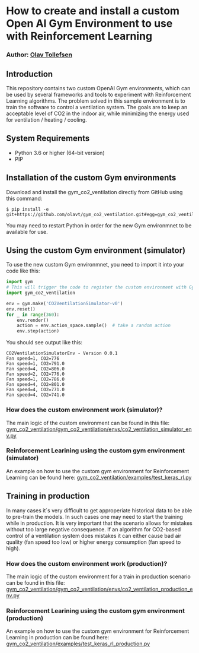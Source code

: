 # How to create and install a custom Open AI Gym Environment to use with Reinforcement Learning

### Author: [Olav Tollefsen](https://www.linkedin.com/in/olavtollefsen/)

## Introduction

This repository contains two custom OpenAI Gym environments, which can be used by several frameworks and tools to experiment with Reinforcement Learning algorithms. The problem solved in this sample environment is to train the software to control a ventilation system. The goals are to keep an acceptable level of CO2 in the indoor air, while minimizing the energy used for ventilation / heating / cooling.

## System Requirements

- Python 3.6 or higher (64-bit version)
- PIP

## Installation of the custom Gym environments


Download and install the gym_co2_ventilation directly from GitHub using this command:

```
$ pip install -e git+https://github.com/olavt/gym_co2_ventilation.git#egg=gym_co2_ventilation
```

You may need to restart Python in order for the new Gym environmnet to be available for use.

## Using the custom Gym environment (simulator)

To use the new custom Gym environmnet, you need to import it into your code like this:

```python
import gym
# This will trigger the code to register the custom environment with Gym
import gym_co2_ventilation 

env = gym.make('CO2VentilationSimulator-v0')
env.reset()
for _ in range(360):
    env.render()
    action = env.action_space.sample()  # take a random action
    env.step(action) 
```

You should see output like this:
```
CO2VentilationSimulatorEnv - Version 0.0.1
Fan speed=1, CO2=776
Fan speed=1, CO2=791.0
Fan speed=4, CO2=806.0
Fan speed=2, CO2=776.0
Fan speed=1, CO2=786.0
Fan speed=4, CO2=801.0
Fan speed=4, CO2=771.0
Fan speed=4, CO2=741.0
```

### How does the custom environment work (simulator)?

The main logic of the custom environment can be found in this file: [gym_co2_ventilation/gym_co2_ventilation/envs/co2_ventilation_simulator_env.py](https://github.com/olavt/gym_co2_ventilation/blob/master/gym_co2_ventilation/envs/co2_ventilation_simulator_env.py)

### Reinforcement Learining using the custom gym environment (simulator)

An example on how to use the custom gym environment for Reinforcement Learning can be found here: [gym_co2_ventilation/examples/test_keras_rl.py](https://github.com/olavt/gym_co2_ventilation/blob/master/examples/test_keras_rl.py)

## Training in production

In many cases it`s very difficult to get approperiate historical data to be able to pre-train the models. In such cases one may need to start the training while in production. It is very important that the scenario allows for mistakes without too large negative consequence. If an algorithm for CO2-based control of a ventilation system does mistakes it can either cause bad air quality (fan speed too low) or higher energy consumption (fan speed to high).

### How does the custom environment work (production)?

The main logic of the custom environment for a train in production scenario can be found in this file: [gym_co2_ventilation/gym_co2_ventilation/envs/co2_ventilation_production_env.py](https://github.com/olavt/gym_co2_ventilation/blob/master/gym_co2_ventilation/envs/co2_ventilation_production_env.py)

### Reinforcement Learining using the custom gym environment (production)

An example on how to use the custom gym environment for Reinforcement Learning in production can be found here: [gym_co2_ventilation/examples/test_keras_rl_production.py](https://github.com/olavt/gym_co2_ventilation/blob/master/examples/test_keras_rl_production.py)

